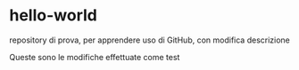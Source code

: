 # hello-world
repository di prova, per apprendere uso di GitHub, con modifica descrizione

Queste sono le modifiche effettuate come test
